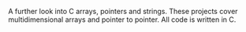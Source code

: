 A further look into C arrays, pointers and strings. These projects cover multidimensional arrays and pointer to pointer. All code is written in C.